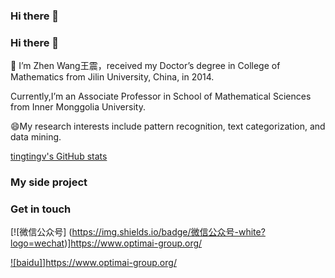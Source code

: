 ### Hi there 👋

<!--
**tingtingv/tingtingv** is a ✨ _special_ ✨ repository because its `README.md` (this file) appears on your GitHub profile.

Here are some ideas to get you started:

- 🔭 I’m currently working on ...
- 🌱 I’m currently learning ...
- 👯 I’m looking to collaborate on ...
- 🤔 I’m looking for help with ...
- 💬 Ask me about ...
- 📫 How to reach me: ...
- 😄 Pronouns: ...
- ⚡ Fun fact: ...
-->
### Hi there 👋
🌱 I’m Zhen Wang王震，received my Doctor’s degree in College of Mathematics from Jilin University, China, in 2014.  

Currently,I’m an Associate Professor in School of Mathematical Sciences from Inner Monggolia University. 
   
😄My research interests include pattern recognition, text categorization, and data mining.

[tingtingv's GitHub stats](https://github-readme-stats.vercel.app/api?username=tingtingv&show_icons=true&theme=tokyonight)

### My side project


### Get in touch
[![微信公众号] (https://img.shields.io/badge/微信公众号-white?logo=wechat)]https://www.optimai-group.org/

[![baidu]](https://img.shields.io/badge/logo=baidu)]https://www.optimai-group.org/

